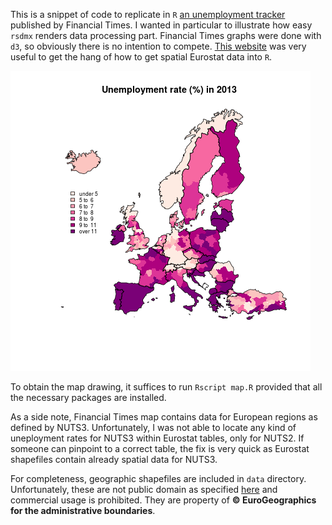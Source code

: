 This is a snippet of code to replicate in `R` [an unemployment tracker](http://blogs.ft.com/ftdata/2015/04/17/eu-unemployment-tracker/) published by Financial Times. I wanted in particular to illustrate how easy `rsdmx` renders data processing part. Financial Times graphs were done with `d3`, so obviously there is no intention to compete. [This website](http://rstudio-pubs-static.s3.amazonaws.com/8955_871d064627354ed489b8c28b78ef1d0b.html) was very useful to get the hang of how to get spatial Eurostat data into `R`.

![Unemployment in Europe](eu_unemployment.png)

To obtain the map drawing, it suffices to run `Rscript map.R` provided that all the necessary packages are installed.

As a side note, Financial Times map contains data for European regions as defined by NUTS3. Unfortunately, I was not able to locate any kind of uneployment rates for NUTS3 within Eurostat tables, only for NUTS2. If someone can pinpoint to a correct table, the fix is very quick as Eurostat shapefiles contain already spatial data for NUTS3.

For completeness, geographic shapefiles are included in `data` directory. Unfortunately, these are not public domain as specified [here](http://ec.europa.eu/eurostat/web/gisco/geodata/reference-data/administrative-units-statistical-units) and commercial usage is prohibited. They are property of **© EuroGeographics for the administrative boundaries**.
